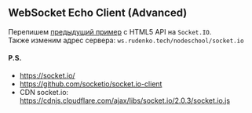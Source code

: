 ## WebSocket Echo Client (Advanced)
Перепишем [предыдущий пример](01.readme.md) с HTML5 API на `Socket.IO`.<br/>
Также изменим адрес сервера: `ws.rudenko.tech/nodeschool/socket.io`

#### P.S.
* https://socket.io/
* https://github.com/socketio/socket.io-client
* CDN socket.io: https://cdnjs.cloudflare.com/ajax/libs/socket.io/2.0.3/socket.io.js
